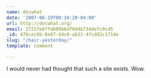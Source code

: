 ```yaml
---
name: docwhat
date: '2007-06-19T09:34:20-04:00'
url: http://docwhat.org/
email: 2721fe8ffd609b6df0d4b734defc9cd5
_id: 476cec6b-8e47-44c0-ab21-4fcdd2c1714e
slug: "/hair-yesterday/"
template: comment

---
```


I would never had thought that such a site exists. Wow.
